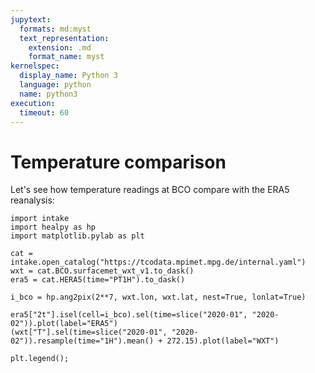 ```yaml
---
jupytext:
  formats: md:myst
  text_representation:
    extension: .md
    format_name: myst
kernelspec:
  display_name: Python 3
  language: python
  name: python3
execution:
  timeout: 60
---
```


# Temperature comparison

Let's see how temperature readings at BCO compare with the ERA5 reanalysis:

```{code-cell} ipython3
import intake
import healpy as hp
import matplotlib.pylab as plt

cat = intake.open_catalog("https://tcodata.mpimet.mpg.de/internal.yaml")
wxt = cat.BCO.surfacemet_wxt_v1.to_dask()
era5 = cat.HERA5(time="PT1H").to_dask()

i_bco = hp.ang2pix(2**7, wxt.lon, wxt.lat, nest=True, lonlat=True)

era5["2t"].isel(cell=i_bco).sel(time=slice("2020-01", "2020-02")).plot(label="ERA5")
(wxt["T"].sel(time=slice("2020-01", "2020-02")).resample(time="1H").mean() + 272.15).plot(label="WXT")

plt.legend();
```
